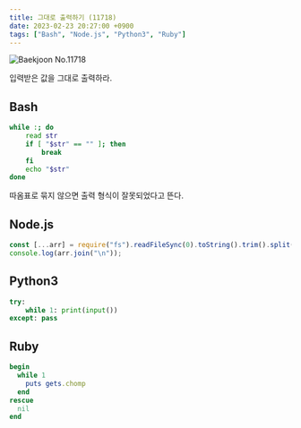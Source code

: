 ```yaml
---
title: 그대로 출력하기 (11718)
date: 2023-02-23 20:27:00 +0900
tags: ["Bash", "Node.js", "Python3", "Ruby"]
---
```


![Baekjoon No.11718](https://cdn.jsdelivr.net/gh/kimzuni/cdn/blog/baekjoon-11718.png)

입력받은 값을 그대로 출력하라.

## Bash

```bash
while :; do
	read str
	if [ "$str" == "" ]; then
		break
	fi
	echo "$str"
done
```

따옴표로 묶지 않으면 출력 형식이 잘못되었다고 뜬다.

## Node.js

```javascript
const [...arr] = require("fs").readFileSync(0).toString().trim().split("\n");
console.log(arr.join("\n"));
```

## Python3

```python
try:
    while 1: print(input())
except: pass
```

## Ruby

```ruby
begin
  while 1
    puts gets.chomp
  end
rescue
  nil
end
```
